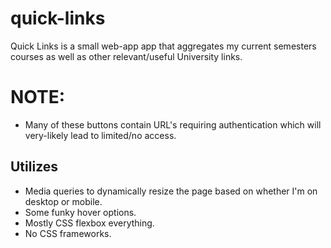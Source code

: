 # quick-links

Quick Links is a small web-app app that aggregates my current semesters courses as well as other relevant/useful University links.

# NOTE:
* Many of these buttons contain URL's requiring authentication which will very-likely lead to limited/no access.

## Utilizes
* Media queries to dynamically resize the page based on whether I'm on desktop or mobile.
* Some funky hover options.
* Mostly CSS flexbox everything.
* No CSS frameworks.